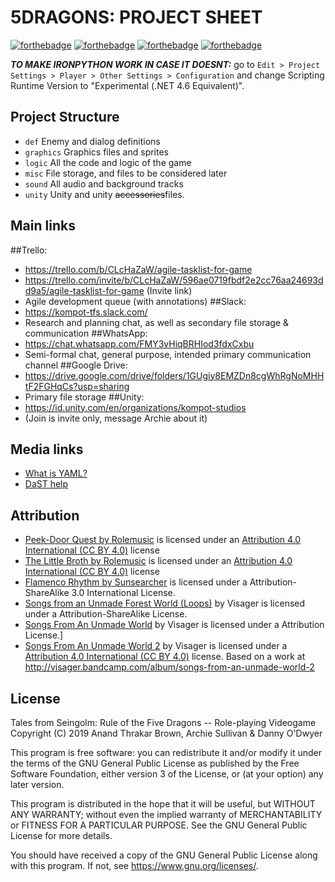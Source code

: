 5DRAGONS: PROJECT SHEET
=======================

[![forthebadge](https://forthebadge.com/images/badges/built-with-swag.svg)](https://forthebadge.com)
[![forthebadge](https://forthebadge.com/images/badges/made-with-c-sharp.svg)](https://forthebadge.com) [![forthebadge](https://forthebadge.com/images/badges/made-with-python.svg)](https://forthebadge.com)
[![forthebadge](https://forthebadge.com/images/badges/60-percent-of-the-time-works-every-time.svg)](https://forthebadge.com)

***TO MAKE IRONPYTHON WORK IN CASE IT DOESNT:*** go to `Edit > Project Settings > Player > Other Settings > Configuration` and change Scripting Runtime Version
to "Experimental (.NET 4.6 Equivalent)".

Project Structure
-----------------
- `def` Enemy and dialog definitions
- `graphics` Graphics files and sprites
- `logic` All the code and logic of the game
- `misc` File storage, and files to be considered later
- `sound` All audio and background tracks
- `unity` Unity and unity ~~accessories~~files.

Main links
----------

##Trello:
- https://trello.com/b/CLcHaZaW/agile-tasklist-for-game
- https://trello.com/invite/b/CLcHaZaW/596ae0719fbdf2e2cc76aa24693dd9a5/agile-tasklist-for-game (Invite link)
- Agile development queue (with annotations)
##Slack:
- https://kompot-tfs.slack.com/
- Research and planning chat, as well as secondary file storage & communication
##WhatsApp:
- https://chat.whatsapp.com/FMY3vHiqBRHIod3fdxCxbu
- Semi-formal chat, general purpose, intended primary communication channel
##Google Drive:
- https://drive.google.com/drive/folders/1GUgiy8EMZDn8cgWhRgNoMHHtF2FGHqCs?usp=sharing
- Primary file storage
##Unity:
- https://id.unity.com/en/organizations/kompot-studios
- (Join is invite only, message Archie about it)

Media links
-----------
- [What is YAML?](https://en.wikipedia.org/wiki/YAML)
- [DaST help](http://atlasjan.sdf.org/dl/dast-doc/dast.html)

Attribution
-----------

- [Peek-Door Quest by Rolemusic][peekdoor] is licensed under an [Attribution 4.0 International (CC BY 4.0)](https://creativecommons.org/licenses/by/4.0/) license
- [The Little Broth by Rolemusic][littlebroth] is licensed under an [Attribution 4.0 International (CC BY 4.0)](https://creativecommons.org/licenses/by/4.0/) license
- [Flamenco Rhythm by Sunsearcher][flamenco1] is licensed under a Attribution-ShareAlike 3.0 International License.
- [Songs from an Unmade Forest World (Loops)][forestworld] by Visager is licensed under a Attribution-ShareAlike License.
- [Songs From An Unmade World][unmadeworld] by Visager is licensed under a Attribution License.]
- [Songs From An Unmade World 2][unmadeworld2] by Visager is licensed under a [Attribution 4.0 International (CC BY 4.0)](https://creativecommons.org/licenses/by/4.0/) license. Based on a work at http://visager.bandcamp.com/album/songs-from-an-unmade-world-2

[peekdoor]: http://freemusicarchive.org/music/Rolemusic/~/Peek-Door_Quest
[littlebroth]: http://freemusicarchive.org/music/Rolemusic/The_Black_Dot/09_rolemusic_-_the_little_broth
[flamenco1]: http://freemusicarchive.org/music/Sunsearcher/Sunsearcher_Spirit/05_-_Flamenco_Rhythm
[unmadeworld]: https://freemusicarchive.org/music/Visager/Songs_From_An_Unmade_World/
[unmadeworld2]: https://freemusicarchive.org/music/Visager/Songs_From_An_Unmade_World_2/
[forestworld]: https://freemusicarchive.org/music/Visager/Songs_from_an_Unmade_Forest_World/

License
-------

Tales from Seingolm: Rule of the Five Dragons -- Role-playing Videogame
Copyright (C) 2019  Anand Thrakar Brown, Archie Sullivan & Danny O'Dwyer

This program is free software: you can redistribute it and/or modify
it under the terms of the GNU General Public License as published by
the Free Software Foundation, either version 3 of the License, or
(at your option) any later version.

This program is distributed in the hope that it will be useful,
but WITHOUT ANY WARRANTY; without even the implied warranty of
MERCHANTABILITY or FITNESS FOR A PARTICULAR PURPOSE.  See the
GNU General Public License for more details.

You should have received a copy of the GNU General Public License
along with this program.  If not, see <https://www.gnu.org/licenses/>.
